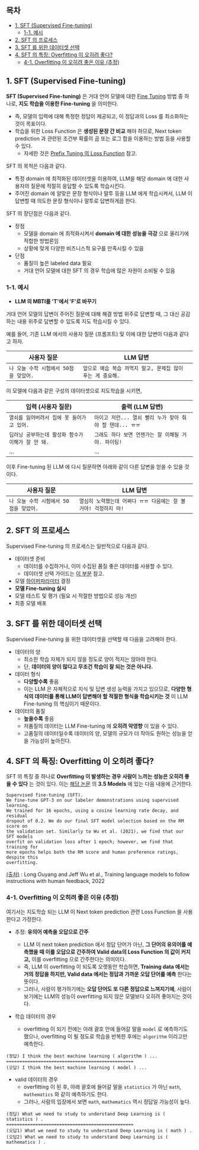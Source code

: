 ## 목차

* [1. SFT (Supervised Fine-tuning)](#1-sft-supervised-fine-tuning)
  * [1-1. 예시](#1-1-예시) 
* [2. SFT 의 프로세스](#2-sft-의-프로세스)
* [3. SFT 를 위한 데이터셋 선택](#3-sft-를-위한-데이터셋-선택)
* [4. SFT 의 특징: Overfitting 이 오히려 좋다?](#4-sft-의-특징-overfitting-이-오히려-좋다)
  * [4-1. Overfitting 이 오히려 좋은 이유 (추정)](#4-1-overfitting-이-오히려-좋은-이유-추정)

## 1. SFT (Supervised Fine-tuning)

**SFT (Supervised Fine-tuning)** 은 거대 언어 모델에 대한 [Fine Tuning](LLM_기초_Fine_Tuning.md) 방법 중 하나로, **지도 학습을 이용한 Fine-tuning** 을 의미한다.

* 즉, 모델의 입력에 대해 특정한 정답이 제공되고, 이 정답과의 Loss 를 최소화하는 것이 목표이다.
* 학습을 위한 Loss Function 은 **생성된 문장 간 비교** 해야 하므로, Next token prediction 과 관련된 조건부 확률의 곱 또는 로그 합을 이용하는 방법 등을 사용할 수 있다.
  * 자세한 것은 [Prefix Tuning 의 Loss Function](LLM_기초_Fine_Tuning_PEFT.md#2-3-prefix-tuning) 참고.

SFT 의 목적은 다음과 같다.

* 특정 domain 에 최적화된 데이터셋을 이용하여, LLM을 해당 domain 에 대한 사용자의 질문에 적절히 응답할 수 있도록 학습시킨다.
* 주어진 domain 에 알맞은 문장 형식이나 말투 등을 LLM 에게 학습시켜서, LLM 이 답변할 때 의도한 문장 형식이나 말투로 답변하게끔 한다.

SFT 의 장단점은 다음과 같다.

* 장점
  * 모델을 domain 에 최적화시켜서 **domain 에 대한 성능을 극강** 으로 올리기에 적합한 방법론임
  * 상황에 맞게 다양한 비즈니스적 요구를 만족시킬 수 있음
* 단점
  * 품질이 높은 labeled data 필요
  * 거대 언어 모델에 대한 SFT 의 경우 학습에 많은 자원이 소비될 수 있음

### 1-1. 예시

* **LLM 의 MBTI를 'T'에서 'F'로 바꾸기**

거대 언어 모델의 답변이 주어진 질문에 대해 해결 방법 위주로 답변할 때, 그 대신 공감하는 내용 위주로 답변할 수 있도록 지도 학습시킬 수 있다.

예를 들어, 기존 LLM 에서의 사용자 질문 (프롬프트) 및 이에 대한 답변이 다음과 같다고 하자.

| 사용자 질문                       | LLM 답변                                   |
|------------------------------|------------------------------------------|
| ```나 오늘 수학 시험에서 50점을 맞았어.``` | ```앞으로 예습 복습 까먹지 말고, 문제집 많이 푸는 게 중요해.``` |

이 모델에 다음과 같은 구성의 데이터셋으로 지도학습을 시키면,

| 입력 (사용자 질문)                        | 출력 (LLM 답변)                               |
|------------------------------------|-------------------------------------------|
| ```열쇠를 잃어버려서 집에 못 들어가고 있어.```      | ```아이고 저런... 열쇠 빨리 누가 찾아 줘야 할 텐데... ㅠㅠ``` |
| ```딥러닝 공부하는데 활성화 함수가 이해가 잘 안 돼.``` | ```그래도 하다 보면 언젠가는 잘 이해될 거야. 파이팅!```       |
| ...                                | ...                                       |

이후 Fine-tuning 된 LLM 에 다시 질문하면 아래와 같이 다른 답변을 얻을 수 있을 것이다.

| 사용자 질문                       | LLM 답변                                      |
|------------------------------|---------------------------------------------|
| ```나 오늘 수학 시험에서 50점을 맞았어.``` | ```열심히 노력했는데 어쩌다 ㅠㅠ 다음에는 잘 볼 거야! 걱정하지 마!``` |

## 2. SFT 의 프로세스

Supervised Fine-tuning 의 프로세스는 일반적으로 다음과 같다.

* 데이터셋 준비
  * 데이터를 수집하거나, 이미 수집된 품질 좋은 데이터를 사용할 수 있다.
  * 데이터셋 선택 가이드는 [이 부분](#3-sft-를-위한-데이터셋-선택) 참고.
* 모델 [하이퍼파라미터](../Machine%20Learning%20Models/머신러닝_방법론_HyperParam_Opt.md) 결정
* **모델 Fine-tuning 실시**
* 모델 테스트 및 평가 (필요 시 적절한 방법으로 성능 개선)
* 최종 모델 배포

## 3. SFT 를 위한 데이터셋 선택

Supervised Fine-tuning 을 위한 데이터셋을 선택할 때 다음을 고려해야 한다.

* 데이터의 양
  * 최소한 학습 자체가 되지 않을 정도로 양이 적지는 않아야 한다.
  * 단, **데이터의 양이 많다고 무조건 학습이 잘 되는 것은 아니다.**
* 데이터 형식
  * **다양할수록** 좋음
  * 이는 LLM 은 자체적으로 지식 및 답변 생성 능력을 가지고 있으므로, **다양한 형식의 데이터를 통해 LLM이 답변해야 할 적절한 형식을 학습시키는 것** 이 LLM Fine-tuning 의 핵심이기 때문이다.
* 데이터의 품질
  * **높을수록** 좋음
  * 저품질의 데이터는 LLM Fine-tuning 에 **오히려 악영향** 이 있을 수 있다.
  * 고품질의 데이터일수록 데이터의 양, 모델의 규모가 더 작아도 원하는 성능을 얻을 가능성이 높아진다.

## 4. SFT 의 특징: Overfitting 이 오히려 좋다?

SFT 의 특징 중 하나로 **Overfitting 이 발생하는 경우 사람이 느끼는 성능은 오히려 좋을 수 있다** 는 것이 있다. 이는 [해당 논문](https://arxiv.org/pdf/2203.02155) 의 **3.5 Models** 에 있는 다음 내용에 근거한다.

```text
Supervised fine-tuning (SFT).
We fine-tune GPT-3 on our labeler demonstrations using supervised learning.
We trained for 16 epochs, using a cosine learning rate decay, and residual
dropout of 0.2. We do our final SFT model selection based on the RM score on
the validation set. Similarly to Wu et al. (2021), we find that our SFT models
overfit on validation loss after 1 epoch; however, we find that training for
more epochs helps both the RM score and human preference ratings, despite this
overfitting.
```

[(출처)](https://arxiv.org/pdf/2203.02155) : Long Ouyang and Jeff Wu et al., Training language models to follow instructions with human feedback, 2022

### 4-1. Overfitting 이 오히려 좋은 이유 (추정)

여기서는 지도학습 되는 LLM 이 Next token prediction 관련 Loss Function 을 사용한다고 가정한다.

* 추정: **유의어 예측을 오답으로 간주**
  * LLM 이 next token prediction 에서 정답 단어가 아닌, **그 단어의 유의어를 예측했을 때 이를 오답으로 간주하여 Valid data의 Loss Function 의 값이 커지고,** 이를 overfitting 으로 간주한다는 의미이다.
  * 즉, LLM 이 overfitting 이 되도록 오랫동안 학습하면, **Training data 에서는 거의 정답을 하지만, Valid data 에서는 정답과 가까운 오답 단어를 예측** 한다는 뜻이다.
  * 그러나, 사람이 평가하기에는 **오답 단어도 또 다른 정답으로 느껴지기에**, 사람이 보기에는 LLM의 성능이 overfitting 되지 않은 모델보다 오히려 좋아지는 것이다. 

* 학습 데이터의 경우
  * overfitting 이 되기 전에는 아래 괄호 안에 들어갈 말을 ```model``` 로 예측하기도 했으나, overfitting 이 될 정도로 학습을 반복한 후에는 ```algorithm``` 이라고만 예측한다.

```
(정답) I think the best machine learning ( algorithm ) ...
================================================
(오답) I think the best machine learning ( model ) ...
```

* valid 데이터의 경우
  * overfitting 이 된 후, 아래 괄호에 들어갈 말을 ```statistics``` 가 아닌 ```math```, ```mathematics``` 와 같이 예측하기도 한다.
  * 그러나, 사람의 입장에서 보면 ```math```, ```mathematics``` 역시 정답일 가능성이 높다.

```
(정답) What we need to study to understand Deep Learning is ( statistics ) .
================================================
(오답1) What we need to study to understand Deep Learning is ( math ) .
(오답2) What we need to study to understand Deep Learning is ( mathematics ) .
```
